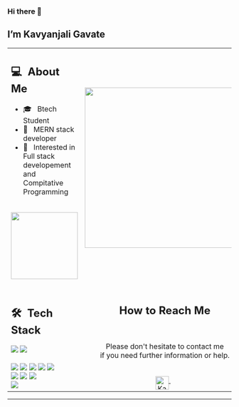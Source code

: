   <h3 id="hi-there">Hi there 👋</h3>
<h2 id="im-taban-soleymani">I’m Kavyanjali Gavate</h2>
<!-- <p><img src="https://komarev.com/ghpvc/?username=your-taabann&amp;color=0069b4" alt=""></p> -->
<table>
  <tbody><tr>
    <td>
      <h2> 💻 &nbsp;About Me </h2>
       <ul>
        <li>🎓 &nbsp; Btech Student<a href="https://ut.ac.ir/en"></a></li>
        <li>👑 &nbsp; MERN stack developer</li>
        <li>🤔 &nbsp; Interested in Full stack developement and Compitative Programming</li>
       </ul>
       <p align="center">
         <br>
        <img height="150em" src="https://github-readme-stats-eight-theta.vercel.app/api?username=kavyaaa55&amp;show_icons=true&amp;theme=algolia&amp;include_all_commits=true&amp;count_private=true">
        </p>
    </td>
    <td>
     <p align="center">
        <img height="360em" src="https://static.vecteezy.com/system/resources/previews/003/815/991/non_2x/female-programmer-doing-software-coding-free-vector.jpg">
     </p>
    </td>
  </tr>
  <tr>
   <td>
     <h2> 🛠 &nbsp;Tech Stack</h2>
     <img src="https://img.shields.io/badge/-C-05122A?style=flat&amp;logo=C">
     <img src="https://img.shields.io/badge/-C++-05122A?style=flat&amp;logo=C%2B%2B">
<!--      <img src="https://img.shields.io/badge/-Java-05122A?style=flat&amp;logo=java"> -->
<!--      <img src="https://img.shields.io/badge/-Python-05122A?style=flat&amp;logo=python"> -->
     <br>
<!--      <img src="https://img.shields.io/badge/-Spring-05122A?style=flat&amp;logo=spring">
     <img src="https://img.shields.io/badge/-Django-05122A?style=flat&amp;logo=django">
     <img src="https://img.shields.io/badge/-Flask-05122A?style=flat&amp;logo=flask"> -->
<!--      <br> -->
<!--      <img src="https://img.shields.io/badge/-R-05122A?style=flat&amp;logo=R&amp;logoColor=276DC3"> -->
<!--      <img src="https://img.shields.io/badge/-Matlab-05122A?style=flat&amp;logo=matlab">
     <img src="https://img.shields.io/badge/-Octave-05122A?style=flat&amp;logo=octave">
     <img src="https://img.shields.io/badge/-jupyter-05122A?style=flat&amp;logo=jupyter">
     <img src="https://img.shields.io/badge/-colab-05122A?style=flat&amp;logo=googlecolab">
     <img src="https://img.shields.io/badge/-Markdown-05122A?style=flat&amp;logo=markdown"> -->
     <br>
     <img src="https://img.shields.io/badge/-HTML-05122A?style=flat&amp;logo=HTML5">
     <img src="https://img.shields.io/badge/-CSS-05122A?style=flat&amp;logo=CSS3">
     <img src="https://img.shields.io/badge/-JavaScript-05122A?style=flat&amp;logo=javascript">
     <img src="https://img.shields.io/badge/-Bootstrap-05122A?style=flat&amp;logo=bootstrap">
     <img src="https://img.shields.io/badge/-JQuery-05122A?style=flat&amp;logo=jquery">
     <br>
     <img src="https://img.shields.io/badge/-Git-05122A?style=flat&amp;logo=git">
     <img src="https://img.shields.io/badge/-Github-05122A?style=flat&amp;logo=github">
     <img src="https://img.shields.io/badge/-Gitlab-05122A?style=flat&amp;logo=gitlab">
     <br>
     <img src="https://img.shields.io/badge/-MySql-05122A?style=flat&amp;logo=mysql">
<!--      <img src="https://img.shields.io/badge/-SQLite-05122A?style=flat&amp;logo=sqlite"> -->
<!--      <br>
     <img src="https://img.shields.io/badge/-IntelliJ-05122A?style=flat&amp;logo=intellijidea">
     <img src="https://img.shields.io/badge/-PyCharm-05122A?style=flat&amp;logo=pycharm">
     <img src="https://img.shields.io/badge/-Visual%20Studio%20Code-05122A?style=flat&amp;logo=visual-studio-code&amp;logoColor=007ACC"> -->
   </td>
   <td>
    <div align="center">
      <h2><b>How to Reach Me</b></h2>
      <br>
      <p>Please don't hesitate to contact me 
        <br>if you need further information or help.
      </p>
      <br>
<!--       <a href="https://www.instagram.com/taabannn/" target="_blank">
      <img align="middle" alt="Taban Soleymani | Instagram" width="30em" src="https://img.icons8.com/ios-glyphs/50/000000/instagram-new.png">
      </a> &nbsp;&nbsp; -->
<!--       <a href="mailto:tabansly78@gmail.com">
      <img align="middle" alt="Taban Soleymani | Gmail" width="30em" src="https://img.icons8.com/ios-glyphs/50/000000/gmail.png">
      </a> &nbsp;&nbsp;
      <a href="https://join.skype.com/invite/oJPb3eoBcLa3">
      <img align="middle" alt="Taban Soleymani | Skype" width="30em" src="https://img.icons8.com/ios-glyphs/50/000000/skype.png">
      </a> &nbsp;&nbsp; -->
      <a href="https://www.linkedin.com/in/kavyanjali-gavate-7a7900315/">
      <img align="middle" alt="Kavyanjali Gavate | LinkedIn" width="30em" src="https://img.icons8.com/ios-glyphs/50/000000/linkedin.png">
      </a> &nbsp;&nbsp;
      <br>
    </div>
   </td>
  </tr>
</tbody></table>
<hr>
<!-- <p>Credit: <a href="https://github.com/Taabannn">Taabannn</a></p> -->

